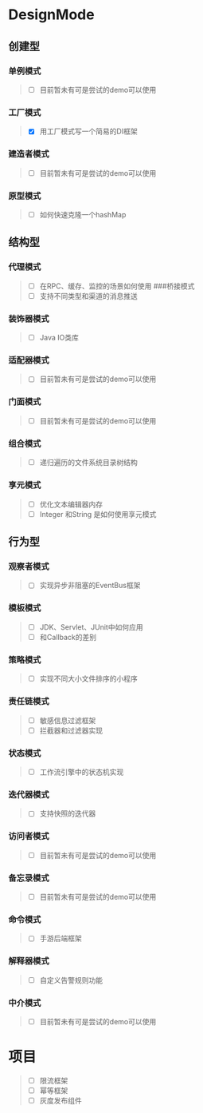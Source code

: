 # DesignMode
## 创建型  
### 单例模式   
> - [ ] 目前暂未有可是尝试的demo可以使用
### 工厂模式
> - [x] 用工厂模式写一个简易的DI框架
### 建造者模式
> - [ ] 目前暂未有可是尝试的demo可以使用
### 原型模式
> - [ ] 如何快速克隆一个hashMap
## 结构型
### 代理模式
> - [ ] 在RPC、缓存、监控的场景如何使用
###桥接模式
> - [ ] 支持不同类型和渠道的消息推送
### 装饰器模式
> - [ ] Java IO类库
### 适配器模式
> - [ ] 目前暂未有可是尝试的demo可以使用
### 门面模式
> - [ ] 目前暂未有可是尝试的demo可以使用
### 组合模式
> - [ ] 递归遍历的文件系统目录树结构
### 享元模式
> - [ ] 优化文本编辑器内存
> - [ ] Integer 和String 是如何使用享元模式
## 行为型
### 观察者模式
>  - [ ] 实现异步非阻塞的EventBus框架
### 模板模式
>  - [ ] JDK、Servlet、JUnit中如何应用
>  - [ ] 和Callback的差别
### 策略模式
>  - [ ] 实现不同大小文件排序的小程序
### 责任链模式
>  - [ ] 敏感信息过滤框架
>  - [ ] 拦截器和过滤器实现
### 状态模式
>  - [ ] 工作流引擎中的状态机实现
### 迭代器模式
>  - [ ] 支持快照的迭代器
### 访问者模式
>  - [ ] 目前暂未有可是尝试的demo可以使用
### 备忘录模式
>  - [ ] 目前暂未有可是尝试的demo可以使用
### 命令模式
>  - [ ] 手游后端框架
### 解释器模式
>  - [ ] 自定义告警规则功能
### 中介模式
>  - [ ] 目前暂未有可是尝试的demo可以使用
# 项目
>  - [ ] 限流框架
>  - [ ] 幂等框架
>  - [ ] 灰度发布组件